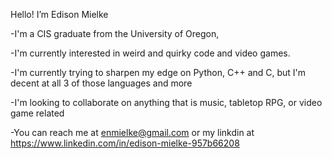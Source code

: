 Hello! I’m Edison Mielke

-I'm a CIS graduate from the University of Oregon, 

-I'm currently interested in weird and quirky code and video games. 

-I'm currently trying to sharpen my edge on Python, C++ and C, but I'm decent at all 3 of those languages and more

-I'm looking to collaborate on anything that is music, tabletop RPG, or video game related

-You can reach me at enmielke@gmail.com or my linkdin at https://www.linkedin.com/in/edison-mielke-957b66208

<!---
EdisonMielke/EdisonMielke is a ✨ special ✨ repository because its `README.md` (this file) appears on your GitHub profile.
You can click the Preview link to take a look at your changes.
--->
